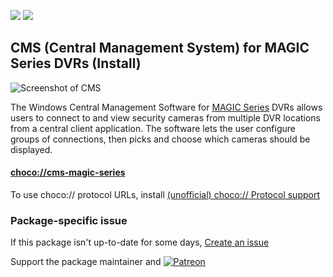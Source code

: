 [![](https://img.shields.io/chocolatey/v/cms-magic-series?color=green&label=cms-magic-series)](https://chocolatey.org/packages/cms-magic-series) [![](https://img.shields.io/chocolatey/dt/cms-magic-series)](https://chocolatey.org/packages/cms-magic-series)

## CMS (Central Management System) for MAGIC Series DVRs (Install)

![Screenshot of CMS](https://cdn.staticaly.com/gh/bcurran3/ChocolateyPackages/master/cms-magic-series/cms-magic-series_screenshot.png)

	
The Windows Central Management Software for [MAGIC Series](http://www.magicdvr.com/) DVRs allows users to connect to and view security cameras from multiple DVR locations from a central client application. The software lets the user configure groups of connections, then picks and choose which cameras should be displayed.

#### [choco://cms-magic-series](choco://cms-magic-series)
To use choco:// protocol URLs, install [(unofficial) choco:// Protocol support ](https://chocolatey.org/packages/choco-protocol-support)

### Package-specific issue
If this package isn't up-to-date for some days, [Create an issue](https://github.com/tunisiano187/Chocolatey-packages/issues/new/choose)

Support the package maintainer and [![Patreon](https://cdn.jsdelivr.net/gh/tunisiano187/Chocolatey-packages@d15c4e19c709e7148588d4523ffc6dd3cd3c7e5e/icons/patreon.png)](https://www.patreon.com/bePatron?u=39585820)
